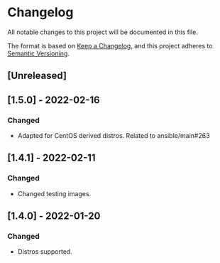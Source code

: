 # Changelog
All notable changes to this project will be documented in this file.

The format is based on [Keep a Changelog](https://keepachangelog.com/en/1.0.0/),
and this project adheres to [Semantic Versioning](https://semver.org/spec/v2.0.0.html).

## [Unreleased]

## [1.5.0] - 2022-02-16
### Changed
- Adapted for CentOS derived distros. Related to ansible/main#263

## [1.4.1] - 2022-02-11
### Changed
- Changed testing images.

## [1.4.0] - 2022-01-20
### Changed
- Distros supported.
